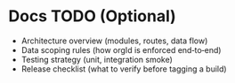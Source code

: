 # Docs TODO (Optional)

- Architecture overview (modules, routes, data flow)
- Data scoping rules (how orgId is enforced end‑to‑end)
- Testing strategy (unit, integration smoke)
- Release checklist (what to verify before tagging a build)
